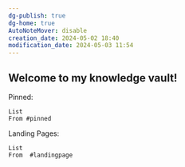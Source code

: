 ```yaml
---
dg-publish: true
dg-home: true
AutoNoteMover: disable
creation_date: 2024-05-02 18:40
modification_date: 2024-05-03 11:54
---
```


## Welcome to my knowledge vault!

Pinned:
```dataview
List 
From #pinned
```
Landing Pages:
```dataview
List 
From  #landingpage
```

